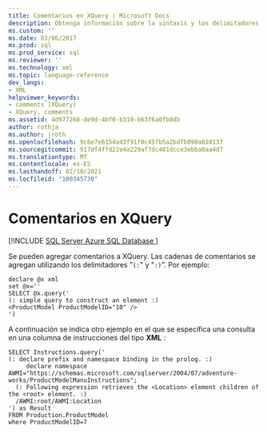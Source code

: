 ```yaml
---
title: Comentarios en XQuery | Microsoft Docs
description: Obtenga información sobre la sintaxis y los delimitadores para agregar comentarios a una consulta XQuery.
ms.custom: ''
ms.date: 03/06/2017
ms.prod: sql
ms.prod_service: sql
ms.reviewer: ''
ms.technology: xml
ms.topic: language-reference
dev_langs:
- XML
helpviewer_keywords:
- comments [XQuery]
- XQuery, comments
ms.assetid: 4d977268-de9d-4bf0-b310-b63f6a0fb0db
author: rothja
ms.author: jroth
ms.openlocfilehash: 9c6e7e6154ad3f91f0c45fb5a2bdfb090a810137
ms.sourcegitcommit: 917df4ffd22e4a229af7dc481dcce3ebba0aa4d7
ms.translationtype: MT
ms.contentlocale: es-ES
ms.lasthandoff: 02/10/2021
ms.locfileid: "100345730"
---
```

# <a name="comments-in-xquery"></a>Comentarios en XQuery
[!INCLUDE [SQL Server Azure SQL Database ](../includes/applies-to-version/sqlserver.md)]

  Se pueden agregar comentarios a XQuery. Las cadenas de comentarios se agregan utilizando los delimitadores "`(:`" y "`:)`". Por ejemplo:  
  
```  
declare @x xml  
set @x=''  
SELECT @x.query('  
(: simple query to construct an element :)  
<ProductModel ProductModelID="10" />  
')  
```  
  
 A continuación se indica otro ejemplo en el que se especifica una consulta en una columna de instrucciones del tipo **XML** :  
  
```  
SELECT Instructions.query('  
(: declare prefix and namespace binding in the prolog. :)  
     declare namespace AWMI="https://schemas.microsoft.com/sqlserver/2004/07/adventure-works/ProductModelManuInstructions";  
  (: Following expression retrieves the <Location> element children of the <root> element. :)  
  /AWMI:root/AWMI:Location  
') as Result  
FROM Production.ProductModel  
where ProductModelID=7  
```  
  
  
